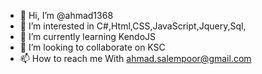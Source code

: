 - 👋 Hi, I’m @ahmad1368
- 👀 I’m interested in C#,Html,CSS,JavaScript,Jquery,Sql,
- 🌱 I’m currently learning KendoJS
- 💞️ I’m looking to collaborate on KSC
- 📫 How to reach me With ahmad.salempoor@gmail.com

<!---
ahmad1368/ahmad1368 is a ✨ special ✨ repository because its `README.md` (this file) appears on your GitHub profile.
You can click the Preview link to take a look at your changes.
--->
